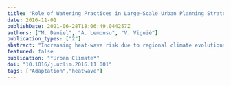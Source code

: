 ```yaml
---
title: "Role of Watering Practices in Large-Scale Urban Planning Strategies to Face the Heat-Wave Risk in Future Climate"
date: 2016-11-01
publishDate: 2021-06-28T18:06:49.044257Z
authors: ["M. Daniel", "A. Lemonsu", "V. Viguié"]
publication_types: ["2"]
abstract: "Increasing heat-wave risk due to regional climate evolutions, exacerbat- ed by urban heat island (UHI) effects, is a major threat for the inhabi- tants of many cities. Adaptive policies such as greening the urban environment are often proposed to limit population vulnerability, as vegetation enables to regulate the microclimate by evapotranspiration. The efficiency of such strategies depends on water availability and raises the issues of water supply for irrigation and of vegetation efficiency. Three vegetation watering alternatives and a scenario of pavement watering are studied and compared using Paris (France) urban area as a case study. With an evolution of the city based on “business as usual” trends, urban climate modeling enables to evaluate both UHI and heat stress under heat-wave conditions in 2100. Vegetation watering is efficient in reducing air temperature and thermal stress, but mostly in residential areas where vegetation density is important enough. Pavement watering is relevant in the densely built city center only where it improves the cooling efficiency and increases the water consumption by 2% only. The combination of both solutions provides the best performances with a reduction (compared to a non irrigated scenario) of the maximum temperature anomaly by 0.8 °C (2.6 °C) dur- ing the day (night)."
featured: false
publication: "*Urban Climate*"
doi: "10.1016/j.uclim.2016.11.001"
tags: ["Adaptation","heatwave"]
---
```


